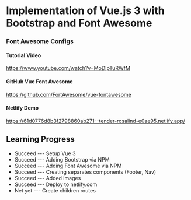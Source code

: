 # Implementation of Vue.js 3 with Bootstrap and Font Awesome

### Font Awesome Configs

#### Tutorial Video
https://www.youtube.com/watch?v=MoDIpTuRWfM

#### GitHub Vue Font Awesome
https://github.com/FortAwesome/vue-fontawesome

#### Netlify Demo
https://61d0776d8b3f2798860ab271--tender-rosalind-e0ae95.netlify.app/

## Learning Progress
<ul>
    <li>Succeed --- Setup Vue 3</li>
    <li>Succeed --- Adding Bootstrap via NPM</li>
    <li>Succeed --- Adding Font Awesome via NPM</li>
    <li>Succeed --- Creating separates components (Footer, Nav)</li>
    <li>Succeed --- Added images</li>
    <li>Succeed --- Deploy to netlify.com</li>
    <li>Net yet --- Create children routes</li>
</ul>
